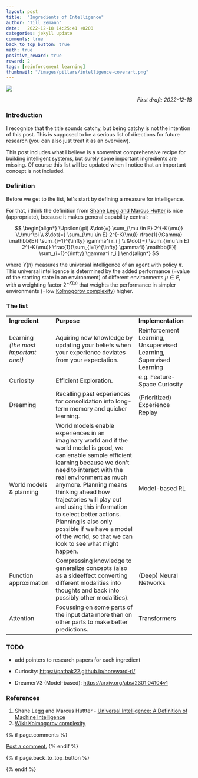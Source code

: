 ```yaml
---
layout: post
title:  "Ingredients of Intelligence"
author: "Till Zemann"
date:   2022-12-18 14:25:41 +0200
categories: jekyll update
comments: true
back_to_top_button: true
math: true
positive_reward: true
reward: 2
tags: [reinforcement learning]
thumbnail: "/images/pillars/intelligence-coverart.png"
---
```


<!-- add the actor-critic diagram from Prof. Sutton.! -->

<div class="img-block" style="width: 300px;">
    <img src="/images/pillars/intelligence-coverart.png"/>
</div>

<em style="float:right">First draft: 2022-12-18</em><br>

<!--
### Contents
* TOC
{:toc}
-->

### Introduction

I recognize that the title sounds catchy, but being catchy is not the intention of this post. This is supposed to be a serious list of directions for future research (you can also just treat it as an overview).

This post includes what I believe is a somewhat comprehensive recipe for building intelligent systems, but surely some important ingredients are missing. Of course this list will be updated when I notice that an important concept is not included. 


### Definition

Before we get to the list, let's start by defining a measure for intelligence.

For that, i think the definition from [Shane Legg and Marcus Hutter][legg-hutter-intelligence] is nice (appropriate), because it makes general capability central:

$$
\begin{align*}
\Upsilon(\pi)   &\dot{=} \sum_{\mu \in E} 2^{-K(\mu)} V_\mu^\pi \\
                &\dot{=} \sum_{\mu \in E} 2^{-K(\mu)} \frac{1}{\Gamma} \mathbb{E}[ \sum_{i=1}^{\infty} \gamma^i r_i ] \\
                &\dot{=} \sum_{\mu \in E} 2^{-K(\mu)} \frac{1}{\sum_{i=1}^{\infty} \gamma^i} \mathbb{E}[ \sum_{i=1}^{\infty} \gamma^i r_i ]
\end{align*}
$$

where $\Upsilon(\pi)$ measures the universal intelligence of an agent with policy $\pi$. This universal intelligence is determined by the added performance (=value of the starting state in an environment) of different environments $\mu \in E$, with a weighting factor $2^{-K(\mu)}$ that weights the performance in simpler environments (=low [Kolmogorov complexity][wiki-kolmogorov-complexity]) higher.


### The list

<div class="table-wrap">
    <table class="table">
        <tr>
            <td><strong>Ingredient</strong></td>
            <td><strong>Purpose</strong></td>
            <td><strong>Implementation</strong></td>
        </tr>
        <tr>
          <td>Learning <br><em>(the most important one!)</em></td>
          <td>Aquiring new knowledge by updating your beliefs when your experience deviates from your expectation.</td>
          <td>Reinforcement Learning, Unsupervised Learning, Supervised Learning</td>
        </tr>
        <tr>
          <td>Curiosity</td>
          <td>Efficient Exploration.</td>
          <td>e.g. Feature-Space Curiosity</td>
        </tr>
        <tr>
          <td>Dreaming</td>
          <td>Recalling past experiences for consolidation into long-term memory and quicker learning.</td>
          <td>(Prioritized) Experience Replay</td>
        </tr>
        <tr>
          <td>World models & planning</td>
          <td>World models enable experiences in an imaginary world and if the world model is good, we can enable sample efficient learning because we don't need to interact with the real environment as much anymore. Planning means thinking ahead how trajectories will play out and using this information to select better actions. Planning is also only possible if we have a model of the world, so that we can look to see what might happen.</td>
          <td>Model-based RL</td>
        </tr>
        <tr>
          <td>Function approximation</td>
          <td>Compressing knowledge to generalize concepts (also as a sideeffect converting different modalities into thoughts and back into possibly other modalities).</td>
          <td>(Deep) Neural Networks</td>
        </tr>
        <tr>
          <td>Attention</td>
          <td>Focussing on some parts of the input data more than on other parts to make better predictions.</td>
          <td>Transformers</td>
        </tr>
  </table>
</div>

### TODO

- add pointers to research papers for each ingredient

- Curiosity: https://pathak22.github.io/noreward-rl/
- DreamerV3 (Model-based): https://arxiv.org/abs/2301.04104v1


<!-- working gist: <script src="https://gist.github.com/till2/ace2a6cfd60c52994afa9536c412f8e5.js"></script> -->

<!-- In-Text Citing -->
<!-- 
You can...
- use bullet points
1. use
2. ordered
3. lists


-- Math --
$\hat{s} = \frac{1}{n-1} \sum_{i=1}^{n} (x_i - \mu)^2$ 

-- Images --
<div class="img-block" style="width: 800px;">
    <img src="/images/lofi_art.png"/>
    <span><strong>Fig 1.1.</strong> Agent and Environment interactions</span>
</div>

-- Links --
[(k-fold) Cross-Validation](https://scikit-learn.org/stable/modules/cross_validation.html)

{% highlight python %}
@jit
def f(x)
    print("hi")
# does cool stuff
{% endhighlight %}

-- Highlights --
AAABC `ASDF` __some bold text__

-- Colors --
The <strong style="color: #1E72E7">joint distribution</strong> of $X$ and $Y$ is written as $P(X, Y)$.
The <strong style="color: #ED412D">marginal distribution</strong> on the other hand can be written out as a table.
-->

<!-- uncomment, when i understand more of the algorithms presented (missing DDPG, SAC, TD3, TRPO, PPO, Dyna-Q)
### Rl-Algorithms-Taxonomy in a Venn-Diagram

<div class="img-block" style="width: 700px;">
    <img src="/images/actor-critic/venn-diagram-rl-algos-detailed.png"/>
</div>

-->


### References

1. Shane Legg and Marcus Huttter - [Universal Intelligence: A Definition of Machine Intelligence][legg-hutter-intelligence]
2. [Wiki: Kolmogorov complexity][wiki-kolmogorov-complexity]


<!-- Ressources -->
[legg-hutter-intelligence]: https://arxiv.org/pdf/0712.3329.pdf
[wiki-kolmogorov-complexity]: https://en.wikipedia.org/wiki/Kolmogorov_complexity



<!-- Optional Comment Section-->
{% if page.comments %}
<p class="vspace"></p>
<a class="commentlink" role="button" href="/comments/">Post a comment.</a> <!-- role="button"  -->
{% endif %}

<!-- Optional Back to Top Button -->
{% if page.back_to_top_button %}
<script src="https://unpkg.com/vanilla-back-to-top@7.2.1/dist/vanilla-back-to-top.min.js"></script>
<script>addBackToTop({
  diameter: 40,
  backgroundColor: 'rgb(255, 255, 255, 0.7)', /* 30,144,255, 0.7 */
  textColor: '#4a4946'
})</script>
{% endif %}